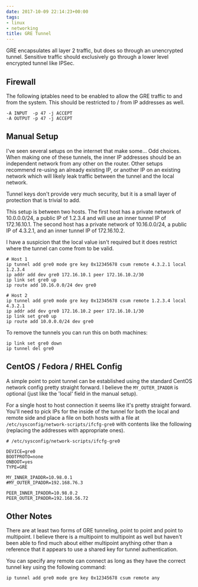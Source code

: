 ```yaml
---
date: 2017-10-09 22:14:23+00:00
tags:
- linux
- networking
title: GRE Tunnel
---
```


GRE encapsulates all layer 2 traffic, but does so through an unencrypted
tunnel. Sensitive traffic should exclusively go through a lower level encrypted
tunnel like IPSec.

## Firewall

The following iptables need to be enabled to allow the GRE traffic to and from
the system. This should be restricted to / from IP addresses as well.

```
-A INPUT  -p 47 -j ACCEPT
-A OUTPUT -p 47 -j ACCEPT
```

## Manual Setup

I've seen several setups on the internet that make some... Odd choices. When
making one of these tunnels, the inner IP addresses should be an independent
network from any other on the router. Other setups recommend re-using an
already existing IP, or another IP on an existing network which will likely
leak traffic between the tunnel and the local network.

Tunnel keys don't provide very much security, but it is a small layer of
protection that is trivial to add.

This setup is between two hosts. The first host has a private network of
10.0.0.0/24, a public IP of 1.2.3.4 and will use an inner tunnel IP of
172.16.10.1. The second host has a private network of 10.16.0.0/24, a public IP
of 4.3.2.1, and an inner tunnel IP of 172.16.10.2.

I have a suspicion that the local value isn't required but it does restrict
where the tunnel can come from to be valid.

```
# Host 1
ip tunnel add gre0 mode gre key 0x12345678 csum remote 4.3.2.1 local 1.2.3.4
ip addr add dev gre0 172.16.10.1 peer 172.16.10.2/30
ip link set gre0 up
ip route add 10.16.0.0/24 dev gre0
```

```
# Host 2
ip tunnel add gre0 mode gre key 0x12345678 csum remote 1.2.3.4 local 4.3.2.1
ip addr add dev gre0 172.16.10.2 peer 172.16.10.1/30
ip link set gre0 up
ip route add 10.0.0.0/24 dev gre0
```

To remove the tunnels you can run this on both machines:

```
ip link set gre0 down
ip tunnel del gre0
```

## CentOS / Fedora / RHEL Config

A simple point to point tunnel can be established using the standard CentOS
network config pretty straight forward. I believe the `MY_OUTER_IPADDR` is
optional (just like the 'local' field in the manual setup).

For a single host to host connection it seems like it's pretty straight
forward. You'll need to pick IPs for the inside of the tunnel for both the
local and remote side and place a file on both hosts with a file at
`/etc/sysconfig/network-scripts/ifcfg-gre0` with contents like the following
(replacing the addresses with appropriate ones).

```
# /etc/sysconfig/network-scripts/ifcfg-gre0

DEVICE=gre0
BOOTPROTO=none
ONBOOT=yes
TYPE=GRE

MY_INNER_IPADDR=10.98.0.1
#MY_OUTER_IPADDR=192.168.76.3

PEER_INNER_IPADDR=10.98.0.2
PEER_OUTER_IPADDR=192.168.56.72
```

## Other Notes

There are at least two forms of GRE tunneling, point to point and point to
multipoint. I believe there is a multipoint to multipoint as well but haven't
been able to find much about either multipoint anything other than a reference
that it appears to use a shared key for tunnel authentication.

You can specify any remote can connect as long as they have the correct tunnel
key using the following command:

```
ip tunnel add gre0 mode gre key 0x12345678 csum remote any
```
